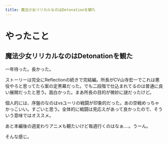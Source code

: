 ```yaml
---
title: 魔法少女リリカルなのはDetonationを観た
---
```


# やったこと

## 魔法少女リリカルなのはDetonationを観た

一年待った。長かった。

ストーリーは完全にReflectionの続きで完結編。所長がCV山寺宏一でこれは悪役やろと思ってたら案の定黒幕だった。でも二段階で仕込まれてるのは普通に良い展開だったと思う。面白かった。まあ所長の目的が微妙に謎だったけど。

個人的には、序盤のなのはvsユーリの戦闘が印象的だった。あの空戦めっちゃかっこいい。すごいと思う。全体的に戦闘は見応えがあって良かったので、そういう意味ではオススメ。

あと本編後の週変わりアニメも観たいけど毎週行くのはなぁ‥‥。うーん。

そんな感じ。
